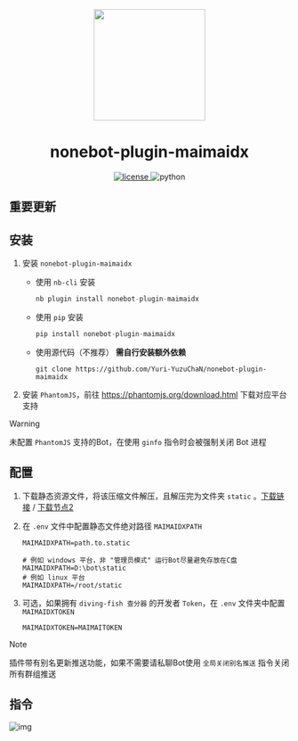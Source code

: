 <div align='center'>
    <a><img src='https://raw.githubusercontent.com/Yuri-YuzuChaN/nonebot-plugin-maimaidx/master/favicon.png' width='200px' height='200px' akt='maimaidx'></a>
</div>

<div align='center'>

# nonebot-plugin-maimaidx

<a href='./LICENSE'>
    <img src='https://img.shields.io/github/license/Yuri-YuzuChaN/nonebot-plugin-maimaidx' alt='license'>
</a>
<img src='https://img.shields.io/badge/python-3.8+-blue.svg' alt='python'>
</div>


## 重要更新


## 安装

1. 安装 `nonebot-plugin-maimaidx`

    - 使用 `nb-cli` 安装
        ``` python
        nb plugin install nonebot-plugin-maimaidx
        ```
    - 使用 `pip` 安装
        ``` python
        pip install nonebot-plugin-maimaidx
        ```
    - 使用源代码（不推荐） **需自行安装额外依赖**
        ``` git
        git clone https://github.com/Yuri-YuzuChaN/nonebot-plugin-maimaidx
        ```
    
2. 安装 `PhantomJS`，前往 https://phantomjs.org/download.html 下载对应平台支持

> [!WARNING]
> 未配置 `PhantomJS` 支持的Bot，在使用 `ginfo` 指令时会被强制关闭 Bot 进程

## 配置
   
1. 下载静态资源文件，将该压缩文件解压，且解压完为文件夹 `static` 。[下载链接](https://vote.yuzuai.xyz/download/static.zip) /  [下载节点2](https://share.yuzuai.xyz/d/aria/static.zip?sign=R9J9HEdOqoRwTpjkHBTsVIwJbmWqolxI5p-JQd1rvJ4=:0)
2. 在 `.env` 文件中配置静态文件绝对路径 `MAIMAIDXPATH`

   ``` dotenv
   MAIMAIDXPATH=path.to.static

   # 例如 windows 平台，非 "管理员模式" 运行Bot尽量避免存放在C盘
   MAIMAIDXPATH=D:\bot\static
   # 例如 linux 平台
   MAIMAIDXPATH=/root/static
   ```

3. 可选，如果拥有 `diving-fish 查分器` 的开发者 `Token`，在 `.env` 文件夹中配置 `MAIMAIDXTOKEN`
   
   ``` dotenv
   MAIMAIDXTOKEN=MAIMAITOKEN
   ```

> [!NOTE]
> 插件带有别名更新推送功能，如果不需要请私聊Bot使用 `全局关闭别名推送` 指令关闭所有群组推送

## 指令

![img](https://raw.githubusercontent.com/Yuri-YuzuChaN/nonebot-plugin-maimaidx/master/nonebot_plugin_maimaidx/maimaidxhelp.png)
